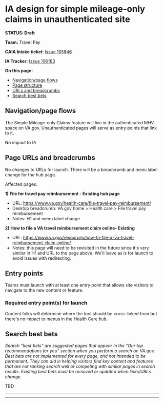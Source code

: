 # IA design for simple mileage-only claims in unauthenticated site

**STATUS: Draft**
 
**Team:** Travel Pay
 
**CAIA Intake ticket:**  [Issue 105846](https://github.com/department-of-veterans-affairs/va.gov-team/issues/105846) 
 
**IA Tracker:** [Issue 106183](https://github.com/department-of-veterans-affairs/va.gov-team/issues/106183) 
 
**On this page:**
- [Navigation/page flows](#flows)
- [Page structure](#map)
- [URLs and breadcrumbs](#url)
- [Search best bets](#bestbets)
 
 
## <a name="flows"></a>Navigation/page flows <br>
The Simple Mileage-only Claims feature will live in the authenticated MHV space on VA.gov. Unauthenticated pages will serve as entry points that link to it.

No impact to IA

## <a name="url"></a>Page URLs and breadcrumbs
No changes to URLs for launch. There will be a breadcrumb and menu label change for the hub page.

Affected pages:
  
**1) File for travel pay reimbursement - Existing hub page**
- URL: https://www.va.gov/health-care/file-travel-pay-reimbursement/
- Desktop breadcrumb: VA.gov home >  Health care > File travel pay reimbursement
- Notes: H1 and menu label change 
 
**2) How to file a VA travel reimbursement claim online- Existing**
- URL: https://www.va.gov/resources/how-to-file-a-va-travel-reimbursement-claim-online/
- Notes: this page will need to be revisited in the future since it's very similar in H1 and URL to the page above. We'll leave as is for launch to avoid issues with redirecting.
 
 
## <a name="nav"></a>Entry points <br>
 
Teams must launch with at least one entry point that allows site visitors to navigate to the new content or feature. 
 
### Required entry point(s) for launch
 
Content folks will determine where the tool should be cross-linked from but there's no impact to menus in the Health Care hub.


 
## <a name="bestbets"></a>Search best bets
*Search “best bets” are suggested pages that appear in the “Our top recommendations for you” section when you perform a search on VA.gov. Best bets are not implemented for every page, and not intended to be permanent.  They can aid in helping visitors find key content and features that are not ranking search well or competing with similar pages in search results. Existing best bets must be removed or updated when links/URLs change.*

TBD
 
 
<hr>
<hr>

